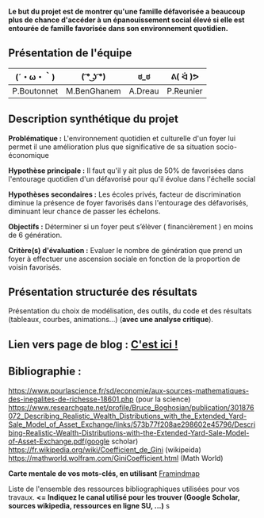 
**Le but du projet est de montrer qu'une famille défavorisée a beaucoup plus de chance d'accéder à un épanouissement social élevé si elle est entourée de famille favorisée dans son environnement quotidien.**

## Présentation de l'équipe

|(´・ω・｀)| ( ͡° ͜ʖ ͡°) | ಠ_ಠ | ᕕ( ᐛ )ᕗ |
|-----|--|--|--|
|P.Boutonnet |M.BenGhanem| A.Dreau | P.Reunier|

 
## Description synthétique du projet

**Problématique :** 
L'environnement quotidien et culturelle d'un foyer lui permet il une amélioration plus que significative de sa situation socio-économique

**Hypothèse principale :**
Il faut qu'il y ait plus de 50% de favorisées dans l'entourage quotidien d'un défavorisé pour qu'il évolue dans l'échelle social

**Hypothèses secondaires :** 
Les écoles privés, facteur de discrimination diminue la présence de foyer favorisés dans l'entourage des défavorisés, diminuant leur chance de passer les échelons.

**Objectifs :**
Déterminer si un foyer peut s’élèver ( financièrement ) en moins de 6 génération. 


**Critère(s) d'évaluation :**
Evaluer le nombre de génération que prend un foyer à effectuer une ascension sociale en fonction de la proportion de voisin favorisés.


## Présentation structurée des résultats

Présentation du choix de modélisation, des outils, du code et des résultats (tableaux, courbes, animations...) (**avec une analyse critique**).

## Lien vers page de blog : <a href="blog.html"> C'est ici ! </a>

## Bibliographie :
https://www.pourlascience.fr/sd/economie/aux-sources-mathematiques-des-inegalites-de-richesse-18601.php (pour la science)
https://www.researchgate.net/profile/Bruce_Boghosian/publication/301876072_Describing_Realistic_Wealth_Distributions_with_the_Extended_Yard-Sale_Model_of_Asset_Exchange/links/573b77f208ae298602e45796/Describing-Realistic-Wealth-Distributions-with-the-Extended-Yard-Sale-Model-of-Asset-Exchange.pdf(google scholar)
https://fr.wikipedia.org/wiki/Coefficient_de_Gini (wikipeida)
https://mathworld.wolfram.com/GiniCoefficient.html (Math World)


**Carte mentale de vos mots-clés, en utilisant** <a href="https://framindmap.org/mindmaps/index.html">Framindmap </a> 

Liste de l'ensemble des ressources bibliographiques utilisées pour vos travaux. **<= Indiquez le canal utilisé pour les trouver (Google Scholar, sources wikipedia, ressources en ligne SU, ...)**
s
